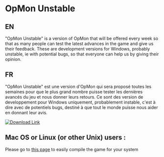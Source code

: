 # OpMon Unstable

## EN
"OpMon Unstable" is a version of OpMon that will be offered every week so that as many people can test the latest advances in the game and give us their feedback.
These are development versions for Windows, probably unstable, ie with potential bugs, so that everyone can help us by giving their opinion.
<br/>
## FR
"OpMon Unstable" est une version d'OpMon qui sera proposé toutes les semaines pour que le plus grand nombre puisse tester les dernières avancés du jeu et nous donner leurs retours.
Ce sont des version de developpement pour Windows uniquement, probablement instable, c'est à dire avec de potentiels bugs, destiné à que tout le monde puisse nous aider en donnant leur avis.

<a href="https://github.com/cyrioncentori/Site-OpMon/raw/master/opmon-unstable/opmon-unstable.zip"><img src="http://iecb.com.br/radio/files/download-button.png" alt="Download Link"></a><br/>
## Mac OS or Linux (or other Unix) users :
Please go to [this page](https://github.com/cyrioncentori/OpMon/wiki/Compilation) to easily compile the game for your system
